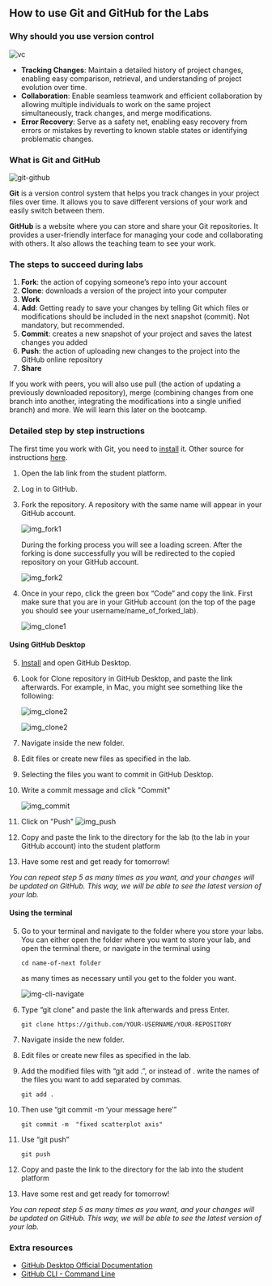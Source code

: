 ## How to use Git and GitHub for the Labs

### Why should you use version control

![vc](https://github.com/data-bootcamp-v4/lessons/blob/main/img/version-control.png?raw=true)

- **Tracking Changes**: Maintain a detailed history of project changes, enabling easy comparison, retrieval, and understanding of project evolution over time.
- **Collaboration**: Enable seamless teamwork and efficient collaboration by allowing multiple individuals to work on the same project simultaneously, track changes, and merge modifications.
- **Error Recovery**: Serve as a safety net, enabling easy recovery from errors or mistakes by reverting to known stable states or identifying problematic changes.


### What is Git and GitHub

![git-github](https://github.com/data-bootcamp-v4/lessons/blob/main/img/git-github.png?raw=true)

**Git** is a version control system that helps you track changes in your project files over time. It allows you to save different versions of your work and easily switch between them.

**GitHub** is a website where you can store and share your Git repositories. It provides a user-friendly interface for managing your code and collaborating with others. It also allows the teaching team to see your work.


### The steps to succeed during labs
1. **Fork**: the action of copying someone’s repo into your account
2. **Clone**: downloads a version of the project into your computer
3. **Work**
4. **Add**: Getting ready to save your changes by telling Git which files or modifications should be included in the next snapshot (commit). Not mandatory, but recommended.
4. **Commit**: creates a new snapshot of your project and saves the latest changes you added
5. **Push**: the action of uploading new changes to the project into the GitHub online repository
6. **Share** 

If you work with peers, you will also use pull (the action of updating a previously downloaded repository), merge (combining changes from one branch into another, integrating the modifications into a single unified branch) and more. We will learn this later on the bootcamp.


### Detailed step by step instructions 

The first time you work with Git, you need to [install](https://git-scm.com/book/en/v2/Getting-Started-Installing-Git) it. Other source for instructions [here](https://github.com/git-guides/install-git).

1. Open the lab link from the student platform.
2. Log in to GitHub.
3. Fork the repository. A repository with the same name will appear in your GitHub account.

	![img_fork1](https://github.com/data-bootcamp-v4/lessons/blob/main/img/fork_button.png?raw=true)

	During the forking process you will see a loading screen. After the forking is done successfully you will be redirected to the copied repository on your GitHub account.
	
	![img_fork2](https://github.com/data-bootcamp-v4/lessons/blob/main/img/fork-your-repo.png?raw=true)

4. Once in your repo, click the green box “Code” and copy the link. First make sure that you are in your GitHub account (on the top of the page you should see your username/name_of_forked_lab).

	![img_clone1](https://github.com/data-bootcamp-v4/lessons/blob/main/img/clone.png?raw=true)

#### Using GitHub Desktop

5. [Install](https://docs.github.com/en/desktop/installing-and-configuring-github-desktop/installing-and-authenticating-to-github-desktop/installing-github-desktop) and open GitHub Desktop.
6. Look for Clone repository in GitHub Desktop, and paste the link afterwards. For example, in Mac, you might see something like the following:
	
	![img_clone2](https://github.com/data-bootcamp-v4/lessons/blob/main/img/clone-2.png?raw=true)
	
	![img_clone2](https://github.com/data-bootcamp-v4/lessons/blob/main/img/clone-3.png?raw=true)
	
7. Navigate inside the new folder.
8. Edit files or create new files as specified in the lab.
9. Selecting the files you want to commit in GitHub Desktop.
10. Write a commit message and click "Commit"
	
	![img_commit](https://github.com/data-bootcamp-v4/lessons/blob/main/img/commit-message.png?raw=true)

11. Click on "Push"
	![img_push](https://github.com/data-bootcamp-v4/lessons/blob/main/img/push-to-origin.png?raw=true)

12. Copy and paste the link to the directory for the lab (to the lab in your GitHub account)  into the student platform
13. Have some rest and get ready for tomorrow!


*You can repeat step 5 as many times as you want, and your changes will be updated on GitHub. This way, we will be able to see the latest version of your lab.*

#### Using the terminal

5. Go to your terminal and navigate to the folder where you store your labs.
	You can either open the folder where you want to store your lab, and open the terminal there, or navigate in the terminal using

	```
	cd name-of-next folder
	```
	
	as many times as necessary until you get to the folder you want. 
	
	![img-cli-navigate](https://github.com/data-bootcamp-v4/lessons/blob/main/img/cli-navigate.png?raw=true)

6. Type “git clone” and paste the link afterwards and press Enter.

	```
	git clone https://github.com/YOUR-USERNAME/YOUR-REPOSITORY
	```

7. Navigate inside the new folder.
8. Edit files or create new files as specified in the lab.
9. Add the modified files with “git add .”, or instead of . write the names of the files you want to add separated by commas.

	```
	git add .
	```

10. Then use “git commit -m ‘your message here’”

	```
	git commit -m  "fixed scatterplot axis"
	```

11. Use “git push”

	```
	git push
	```

12. Copy and paste the link to the directory for the lab into the student platform
13. Have some rest and get ready for tomorrow!

*You can repeat step 5 as many times as you want, and your changes will be updated on GitHub. This way, we will be able to see the latest version of your lab.*

### Extra resources
- [GitHub Desktop Official Documentation](https://docs.github.com/en/desktop/installing-and-configuring-github-desktop/overview/getting-started-with-github-desktop)
- [GitHub CLI - Command Line](https://docs.github.com/en/github-cli)